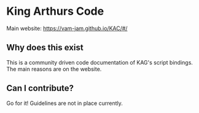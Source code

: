 # King Arthurs Code
Main website: https://vam-jam.github.io/KAC/#/

## Why does this exist
This is a community driven code documentation of KAG's script bindings. The main reasons are on the website.

## Can I contribute?
Go for it! Guidelines are not in place currently.